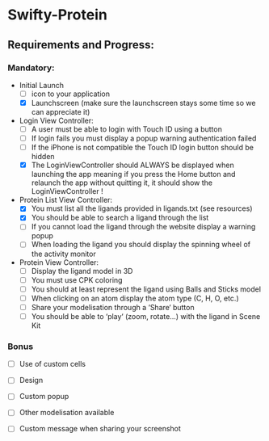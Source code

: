 #  Swifty-Protein
##  Requirements and Progress:
### Mandatory:
- Initial Launch
  - [ ] icon to your application
  - [x] Launchscreen (make sure the launchscreen stays some time so we can appreciate it)
- Login View Controller:
  - [ ] A user must be able to login with Touch ID using a button
  - [ ] If login fails you must display a popup warning authentication failed
  - [ ] If the iPhone is not compatible the Touch ID login button should be hidden
  - [x] The LoginViewController should ALWAYS be displayed when launching the app meaning if you press the Home button and relaunch the app without quitting it, it should show the LoginViewController !
- Protein List View Controller:
  - [x] You must list all the ligands provided in ligands.txt (see resources)
  - [x] You should be able to search a ligand through the list
  - [ ] If you cannot load the ligand through the website display a warning popup
  - [ ]  When loading the ligand you should display the spinning wheel of the activity monitor
- Protein View Controller:
  - [ ] Display the ligand model in 3D
  - [ ] You must use CPK coloring
  - [ ] You should at least represent the ligand using Balls and Sticks model
  - [ ] When clicking on an atom display the atom type (C, H, O, etc.)
  - [ ] Share your modelisation through a ‘Share‘ button
  - [ ] You should be able to ‘play‘ (zoom, rotate...) with the ligand in Scene Kit
### Bonus
  - [ ] Use of custom cells
  - [ ] Design
  - [ ] Custom popup
  - [ ] Other modelisation available
  - [ ] Custom message when sharing your screenshot

